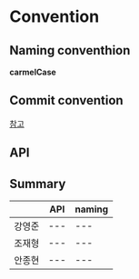 # Convention
## Naming conventhion
**carmelCase**
## Commit convention
<a>[참고](https://kdjun97.github.io/git-github/commit-convention/)</a>
## API
## Summary
|     | API | naming |
|---|-----|--------|
| 강영준 | --- | ---    |
| 조재형 | --- | ---    |
| 안종현 | --- | ---    |
